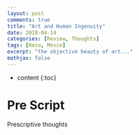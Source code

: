 ```yaml
---
layout: post
comments: true
title: "Art and Human Ingenuity"
date: 2018-04-14
categories: [Review, Thoughts]
tags: [Reco, Movie]
excerpt: "the objective beauty of art..."
mathjax: false
---
```

* content
{:toc}

# Pre Script



Prescriptive thoughts
